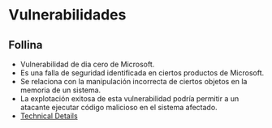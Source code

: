 # Vulnerabilidades

## Follina

- Vulnerabilidad de dia cero de Microsoft.
- Es una falla de seguridad identificada en ciertos productos de Microsoft.
- Se relaciona con la manipulación incorrecta de ciertos objetos en la memoria de un sistema.
- La explotación exitosa de esta vulnerabilidad podría permitir a un atacante ejecutar código malicioso en el sistema afectado.
- [Technical Details](https://www.hackthebox.com/blog/cve-2022-30190-follina-explained)  
